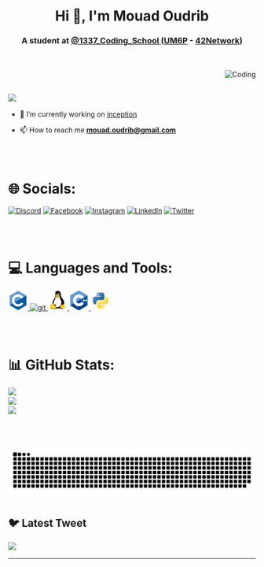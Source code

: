 <h1 align="center">Hi 👋, I'm Mouad Oudrib</h1>
<h3 align="center">A student at <a href="https://1337.ma/en/" target="_blank">@1337_Coding_School </a> (<a href="https://um6p.ma/en" target="_blank">UM6P</a> -  <a 
href="https://42.fr/en/network-42/" target="_blank">42Network</a>)</h3>

<br><br>
<img align="right" alt="Coding" src="https://badge.mediaplus.ma/binary/moudrib" alt="moudrib's 42 stats" />

<br><br>
[![](https://visitcount.itsvg.in/api?id=mouadd55&icon=0&color=0)](https://visitcount.itsvg.in)

- 🔭 I’m currently working on [inception](https://drive.google.com/file/d/1gkCaUB11FzewMxAUyKZeVjkhyg8bJYJe/view?usp=sharing)

- 📫 How to reach me **mouad.oudrib@gmail.com**

<br><br>
# 🌐 Socials:

[![Discord](https://img.shields.io/badge/Discord-%237289DA.svg?logo=discord&logoColor=white)](https://discord.gg/𝕄𝕆𝕦𝕒𝔻#5898) [![Facebook](https://img.shields.io/badge/Facebook-%231877F2.svg?logo=Facebook&logoColor=white)](https://facebook.com/mouad55) [![Instagram](https://img.shields.io/badge/Instagram-%23E4405F.svg?logo=Instagram&logoColor=white)](https://instagram.com/mouad_oudrib) [![LinkedIn](https://img.shields.io/badge/LinkedIn-%230077B5.svg?logo=linkedin&logoColor=white)](https://linkedin.com/in/mouad-o-ba971712a) [![Twitter](https://img.shields.io/badge/Twitter-%231DA1F2.svg?logo=Twitter&logoColor=white)](https://twitter.com/mouad_oudrib)
 
<br><br>
# 💻 Languages and Tools:
<p align="left"> <a href="https://www.cprogramming.com/" target="_blank" rel="noreferrer"> <img src="https://raw.githubusercontent.com/devicons/devicon/master/icons/c/c-original.svg" alt="c" width="40" height="40"/> </a> <a href="https://git-scm.com/" target="_blank" rel="noreferrer"> <img src="https://www.vectorlogo.zone/logos/git-scm/git-scm-icon.svg" alt="git" width="40" height="40"/> </a> <a href="https://www.linux.org/" target="_blank" rel="noreferrer"> <img src="https://raw.githubusercontent.com/devicons/devicon/master/icons/linux/linux-original.svg" alt="linux" width="40" height="40"/> </a> <a href="https://www.w3schools.com/cpp/" target="_blank" rel="noreferrer"> <img src="https://raw.githubusercontent.com/devicons/devicon/master/icons/cplusplus/cplusplus-original.svg" alt="cplusplus" width="40" height="40"/> </a> <a href="https://www.python.org" target="_blank" rel="noreferrer"> <img src="https://raw.githubusercontent.com/devicons/devicon/master/icons/python/python-original.svg" alt="python" width="40" height="40"/> </a> </p>

  <br><br>
# 📊 GitHub Stats:
![](https://github-readme-stats.vercel.app/api?username=mouadd55&theme=tokyonight&hide_border=false&include_all_commits=true&count_private=true)<br/>
![](https://github-readme-streak-stats.herokuapp.com/?user=mouadd55&theme=tokyonight&hide_border=false)<br/>
![](https://github-readme-stats.vercel.app/api/top-langs/?username=mouadd55&theme=tokyonight&hide_border=false&include_all_commits=true&count_private=true&layout=compact)

<br><br><br>
<img align="center" src="https://raw.githubusercontent.com/Platane/snk/output/github-contribution-grid-snake.svg" />







## 🐦 Latest Tweet
[![](https://gtce.itsvg.in/api?username=mouad_oudrib)](https://github.com/VishwaGauravIn/github-twitter-card-embed)

---
